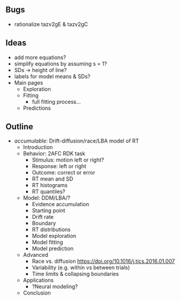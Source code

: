 ## Bugs

- rationalize tazv2gE & tazv2gC

## Ideas

- add more equations?
- simplify equations by assuming s = 1?
- SDs -> height of line?
- labels for model means & SDs?
- Main pages
  - Exploration
  - Fitting
    - full fitting process...
  - Predictions

## Outline

- *accumulable*: Drift-diffusion/race/LBA model of RT
  - Introduction
  - Behavior: 2AFC RDK task
    - Stimulus: motion left or right?
    - Response: left or right
    - Outcome: correct or error
    - RT mean and SD
    - RT histograms
    - RT quantiles?
  - Model: DDM/LBA/?
    - Evidence accumulation
    - Starting point
    - Drift rate
    - Boundary
    - RT distributions
    - Model exploration
    - Model fitting
    - Model prediction
  - Advanced
    - Race vs. diffusion <https://doi.org/10.1016/j.tics.2016.01.007>
    - Variability (e.g. within vs between trials)
    - Time limits & collapsing boundaries
  - Applications
    - ?Neural modeling?
  - Conclusion
